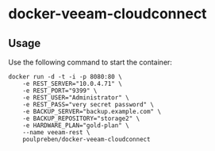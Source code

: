 # docker-veeam-cloudconnect

## Usage
Use the following command to start the container:

    docker run -d -t -i -p 8080:80 \
		-e REST_SERVER="10.0.4.71" \
		-e REST_PORT="9399" \
		-e REST_USER="Administrator" \
		-e REST_PASS="very secret password" \
		-e BACKUP_SERVER="backup.example.com" \
		-e BACKUP_REPOSITORY="storage2" \
		-e HARDWARE_PLAN="gold-plan" \
		--name veeam-rest \
		poulpreben/docker-veeam-cloudconnect
